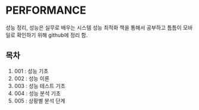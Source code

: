 # PERFORMANCE
성능 정리, 성능은 실무로 배우는 시스템 성능 최적화 책을 통해서 공부하고 틈틈이 모바일로 확인하기 위해 github에 정리 함. 

## 목차
1. 001 : 성능 기초
2. 002 : 성능 이론
3. 003 : 성능 테스트 기초
4. 004 : 성능 분석 기초
5. 005 : 상황별 분석 단계

